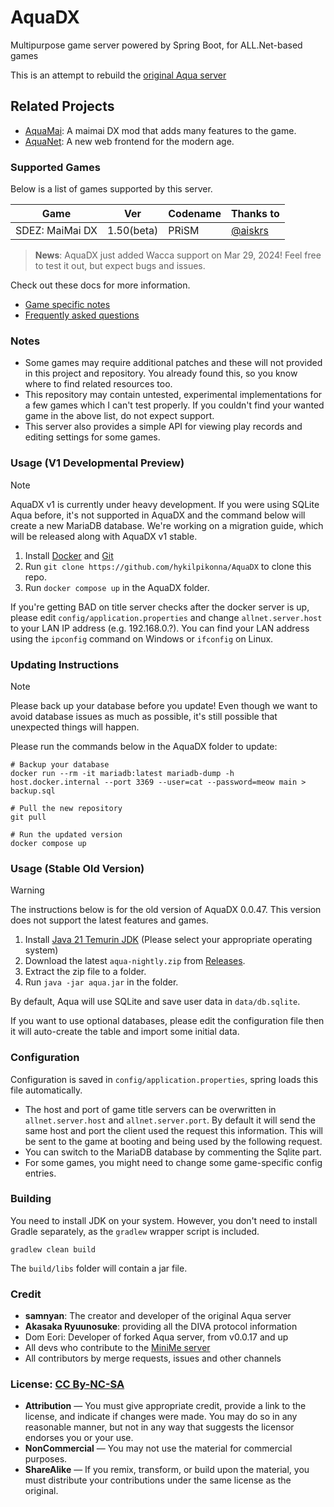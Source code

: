 # AquaDX

Multipurpose game server powered by Spring Boot, for ALL.Net-based games

This is an attempt to rebuild the [original Aqua server](https://dev.s-ul.net/NeumPhis/aqua)

## Related Projects

* [AquaMai](./AquaMai): A maimai DX mod that adds many features to the game.
* [AquaNet](./AquaNet): A new web frontend for the modern age.

### Supported Games

Below is a list of games supported by this server. 

| Game                       | Ver  | Codename      | Thanks to                                  |
|----------------------------|------|---------------|--------------------------------------------|
| SDEZ: MaiMai DX            |1.50(beta)|PRiSM| [@aiskrs](https://github.com/Aiskrs/)   |

> **News**: AquaDX just added Wacca support on Mar 29, 2024! Feel free to test it out, but expect bugs and issues.

Check out these docs for more information.
* [Game specific notes](docs/game_specific_notes.md)
* [Frequently asked questions](docs/frequently_asked_questions.md)

### Notes
* Some games may require additional patches and these will not provided in this project and repository. You already found this, so you know where to find related resources too.
* This repository may contain untested, experimental implementations for a few games which I can't test properly. If you couldn't find your wanted game in the above list, do not expect support.
* This server also provides a simple API for viewing play records and editing settings for some games.

### Usage (V1 Developmental Preview)

> [!NOTE]
> AquaDX v1 is currently under heavy development.
> If you were using SQLite Aqua before, it's not supported in AquaDX and the command below will create a new MariaDB database.
> We're working on a migration guide, which will be released along with AquaDX v1 stable.

1. Install [Docker](https://www.docker.com/get-started/) and [Git](https://git-scm.com/downloads)
2. Run `git clone https://github.com/hykilpikonna/AquaDX` to clone this repo.
3. Run `docker compose up` in the AquaDX folder.

If you're getting BAD on title server checks after the docker server is up, please edit `config/application.properties` 
and change `allnet.server.host` to your LAN IP address (e.g. 192.168.0.?). You can find your LAN address using the `ipconfig` command on Windows or `ifconfig` on Linux. 

### Updating Instructions

> [!NOTE]
> Please back up your database before you update! Even though we want to avoid database issues as much as possible, it's still possible that unexpected things will happen.

Please run the commands below in the AquaDX folder to update:

```
# Backup your database
docker run --rm -it mariadb:latest mariadb-dump -h host.docker.internal --port 3369 --user=cat --password=meow main > backup.sql

# Pull the new repository
git pull

# Run the updated version
docker compose up
```

### Usage (Stable Old Version)

> [!WARNING]
> The instructions below is for the old version of AquaDX 0.0.47. This version does not support the latest features and games.

1. Install [Java 21 Temurin JDK](https://adoptium.net/temurin/releases/?version=21) (Please select your appropriate operating system)
2. Download the latest `aqua-nightly.zip` from [Releases](https://github.com/hykilpikonna/AquaDX/releases).
3. Extract the zip file to a folder.
4. Run `java -jar aqua.jar` in the folder.

By default, Aqua will use SQLite and save user data in `data/db.sqlite`.

If you want to use optional databases, please edit the configuration file then it will auto-create the table and import some initial data.

### Configuration
Configuration is saved in `config/application.properties`, spring loads this file automatically.

* The host and port of game title servers can be overwritten in `allnet.server.host` and `allnet.server.port`. By default it will send the same host and port the client used the request this information.
This will be sent to the game at booting and being used by the following request.
* You can switch to the MariaDB database by commenting the Sqlite part.
* For some games, you might need to change some game-specific config entries.

### Building
You need to install JDK on your system. However, you don't need to install Gradle separately, as the `gradlew` wrapper script is included.
```
gradlew clean build
```
The `build/libs` folder will contain a jar file.

### Credit
* **samnyan**: The creator and developer of the original Aqua server
* **Akasaka Ryuunosuke**: providing all the DIVA protocol information
* Dom Eori: Developer of forked Aqua server, from v0.0.17 and up
* All devs who contribute to the [MiniMe server](https://dev.s-ul.net/djhackers/minime)
* All contributors by merge requests, issues and other channels

### License: [CC By-NC-SA](https://creativecommons.org/licenses/by-nc-sa/4.0/deed.en)

* **Attribution** — You must give appropriate credit, provide a link to the license, and indicate if changes were made. You may do so in any reasonable manner, but not in any way that suggests the licensor endorses you or your use.
* **NonCommercial** — You may not use the material for commercial purposes.
* **ShareAlike** — If you remix, transform, or build upon the material, you must distribute your contributions under the same license as the original.
